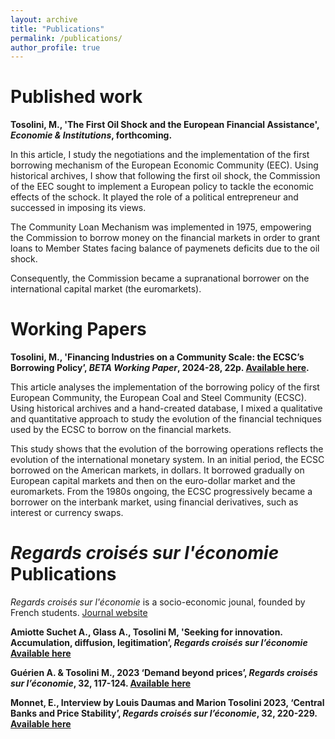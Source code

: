 ```yaml
---
layout: archive
title: "Publications"
permalink: /publications/
author_profile: true
---
```


Published work
===
**Tosolini, M., 'The First Oil Shock and the European Financial Assistance', _Economie & Institutions_, forthcoming.**

In this article, I study the negotiations and the implementation of the first borrowing mechanism of the European Economic Community (EEC). Using historical archives, I show that following the first oil shock, the Commission of the EEC sought to implement a European policy to tackle the economic effects of the schock. It played the role of a political entrepreneur and successed in imposing its views.


The Community Loan Mechanism was implemented in 1975, empowering the Commission to borrow money on the financial markets in order to grant loans to Member States facing balance of paymenets deficits due to the oil shock.


Consequently, the Commission became a supranational borrower on the international capital market (the euromarkets).


Working Papers
===
**Tosolini, M., 'Financing Industries on a Community Scale: the ECSC’s Borrowing Policy’, _BETA Working Paper_, 2024-28, 22p. [Available here](https://beta.u-strasbg.fr/WP/2024/2024-28.pdf).**


This article analyses the implementation of the borrowing policy of the first European Community, the European Coal and Steel Community (ECSC). Using historical archives and a hand-created database, I mixed a qualitative and quantitative approach to study the evolution of the financial techniques used by the ECSC to borrow on the financial markets.


This study shows that the evolution of the borrowing operations reflects the evolution of the international monetary system. In an initial period, the ECSC borrowed on the American markets, in dollars. It borrowed gradually on European capital markets and then on the euro-dollar market and the euromarkets. From the 1980s ongoing, the ECSC progressively became a borrower on the interbank market, using financial derivatives, such as interest or currency swaps.



_Regards croisés sur l'économie_ Publications
===
_Regards croisés sur l'économie_ is a socio-economic jounal, founded by French students. [Journal website](https://rce-revue.com/)


**Amiotte Suchet A., Glass A., Tosolini M, 'Seeking for innovation. Accumulation, diffusion, legitimation’, _Regards croisés sur l’économie_ [Available here](https://shs.cairn.info/revue-regards-croises-sur-l-economie-2024-1?lang=fr)**


**Guérien A. & Tosolini M.,  2023 ‘Demand beyond prices’,  _Regards croisés sur l’économie_, 32, 117-124. [Available here](https://shs.cairn.info/revue-regards-croises-sur-l-economie-2023-1-page-117?lang=fr)**


**Monnet, E., Interview by Louis Daumas and Marion Tosolini 2023, ‘Central Banks and Price Stability’, _Regards croisés sur l’économie_, 32, 220-229. [Available here](https://shs.cairn.info/revue-regards-croises-sur-l-economie-2023-1-page-220?lang=fr)**
